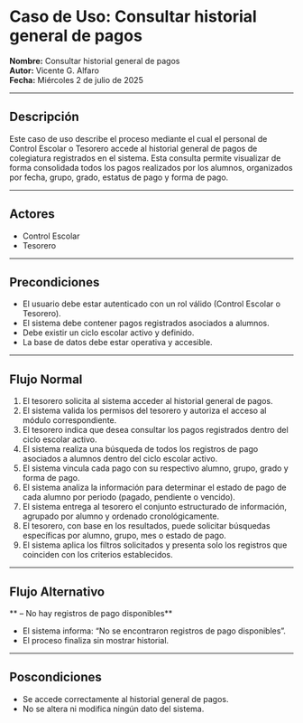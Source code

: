 # Caso de Uso: Consultar historial general de pagos

**Nombre:** Consultar historial general de pagos  
**Autor:** Vicente G. Alfaro  
**Fecha:** Miércoles 2 de julio de 2025  

---

## Descripción

Este caso de uso describe el proceso mediante el cual el personal de Control Escolar o Tesorero accede al historial general de pagos de colegiatura registrados en el sistema. Esta consulta permite visualizar de forma consolidada todos los pagos realizados por los alumnos, organizados por fecha, grupo, grado, estatus de pago y forma de pago.

---

## Actores

- Control Escolar  
- Tesorero

---

## Precondiciones

- El usuario debe estar autenticado con un rol válido (Control Escolar o Tesorero).  
- El sistema debe contener pagos registrados asociados a alumnos.  
- Debe existir un ciclo escolar activo y definido.  
- La base de datos debe estar operativa y accesible.

---

## Flujo Normal

1. El tesorero solicita al sistema acceder al historial general de pagos.  
2. El sistema valida los permisos del tesorero y autoriza el acceso al módulo correspondiente.  
3. El tesorero indica que desea consultar los pagos registrados dentro del ciclo escolar activo.  
4. El sistema realiza una búsqueda de todos los registros de pago asociados a alumnos dentro del ciclo escolar activo.  
5. El sistema vincula cada pago con su respectivo alumno, grupo, grado y forma de pago.  
6. El sistema analiza la información para determinar el estado de pago de cada alumno por periodo (pagado, pendiente o vencido).  
7. El sistema entrega al tesorero el conjunto estructurado de información, agrupado por alumno y ordenado cronológicamente.  
8. El tesorero, con base en los resultados, puede solicitar búsquedas específicas por alumno, grupo, mes o estado de pago.  
9. El sistema aplica los filtros solicitados y presenta solo los registros que coinciden con los criterios establecidos.  

---

## Flujo Alternativo

** – No hay registros de pago disponibles**  
- El sistema informa: “No se encontraron registros de pago disponibles”.  
- El proceso finaliza sin mostrar historial.

---

## Poscondiciones

- Se accede correctamente al historial general de pagos.  
- No se altera ni modifica ningún dato del sistema.  
 
